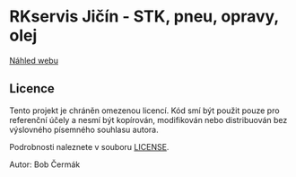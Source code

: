 # RKservis Jičín - STK, pneu, opravy, olej
[Náhled webu](https://bobcermak.github.io/RKservis/)

## Licence
Tento projekt je chráněn omezenou licencí. Kód smí být použit pouze pro referenční účely a nesmí být kopírován, modifikován nebo distribuován bez výslovného písemného souhlasu autora.

Podrobnosti naleznete v souboru [LICENSE](LICENSE.txt).

Autor: Bob Čermák
